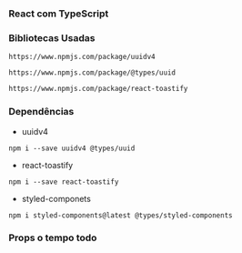 ### React com TypeScript

### Bibliotecas Usadas

```uuidv4
https://www.npmjs.com/package/uuidv4
```

```uuidv4 @types
https://www.npmjs.com/package/@types/uuid
```

```React-Toastify
https://www.npmjs.com/package/react-toastify
```

### Dependências
* uuidv4
```
npm i --save uuidv4 @types/uuid
```

* react-toastify
```
npm i --save react-toastify
```

* styled-componets
```
npm i styled-components@latest @types/styled-components
```

### Props o tempo todo
